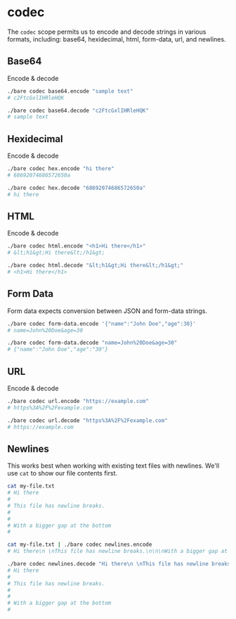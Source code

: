 # codec

The `codec` scope permits us to encode and decode strings in various formats, including: base64, hexidecimal, html, form-data, url, and newlines.


## Base64

Encode &amp; decode

```bash
./bare codec base64.encode "sample text"
# c2FtcGxlIHRleHQK

./bare codec base64.decode "c2FtcGxlIHRleHQK"
# sample text
```

## Hexidecimal

Encode &amp; decode

```bash
./bare codec hex.encode "hi there"
# 68692074686572650a

./bare codec hex.decode "68692074686572650a"
# hi there
```

## HTML

Encode &amp; decode

```bash
./bare codec html.encode "<h1>Hi there</h1>"
# &lt;h1&gt;Hi there&lt;/h1&gt;

./bare codec html.decode "&lt;h1&gt;Hi there&lt;/h1&gt;"
# <h1>Hi there</h1>
```

## Form Data

Form data expects conversion between JSON and form-data strings.

```bash
./bare codec form-data.encode '{"name":"John Doe","age":30}'
# name=John%20Doe&age=30

./bare codec form-data.decode "name=John%20Doe&age=30"
# {"name":"John Doe","age":"30"}
```

## URL

Encode &amp; decode

```bash
./bare codec url.encode "https://example.com"
# https%3A%2F%2Fexample.com

./bare codec url.decode "https%3A%2F%2Fexample.com"
# https://example.com
```

## Newlines

This works best when working with existing text files with newlines. We'll use `cat` to show our file contents first.

```bash
cat my-file.txt
# Hi there
#
# This file has newline breaks.
#
#
# With a bigger gap at the bottom
#

cat my-file.txt | ./bare codec newlines.encode
# Hi there\n \nThis file has newline breaks.\n\n\nWith a bigger gap at the bottom\n

./bare codec newlines.decode "Hi there\n \nThis file has newline breaks.\n\n\nWith a bigger gap at the bottom\n"
# Hi there
#
# This file has newline breaks.
#
#
# With a bigger gap at the bottom
#